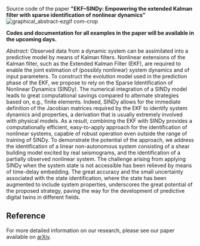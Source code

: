 Source code of the paper **"EKF–SINDy: Empowering the extended Kalman filter with sparse identification of nonlinear dynamics"**
![graphical_abstract-ezgif com-crop](https://github.com/ContiPaolo/EKF-SINDy/assets/51111500/d94bc746-9b4f-4830-a5b3-8ed06041652f)

**Codes and documentation for all examples in the paper will be available in the upcoming days.** 

_Abstract_: Observed data from a dynamic system can be assimilated into a predictive model by means of Kalman filters. Nonlinear extensions of the Kalman filter, such as the Extended Kalman Filter (EKF), are required to enable the joint estimation of (possibly nonlinear) system dynamics and of input parameters. To construct the evolution model used in the prediction phase of the EKF, we propose to rely on the Sparse Identification of Nonlinear Dynamics (SINDy). The numerical integration of a SINDy model leads to great computational savings compared to alternate strategies based on, e.g., finite elements. Indeed, SINDy allows for the immediate definition of the Jacobian matrices required by the EKF to identify system dynamics and properties, a derivation that is usually extremely involved with physical models. As a result, combining the EKF with SINDy provides a computationally efficient, easy-to-apply approach for the identification of nonlinear systems, capable of robust operation even outside the range of training of SINDy. To demonstrate the potential of the approach, we address the identification of a linear non-autonomous system consisting of a shear building model excited by real seismograms, and the identification of a partially observed nonlinear system. The challenge arising from applying SINDy when the system state is not accessible has been relieved by means of time-delay embedding. The great accuracy and the small uncertainty associated with the state identification, where the state has been augmented to include system properties, underscores the great potential of the proposed strategy, paving the way for the development of predictive digital twins in different fields.

## Reference
For more detailed information on our research, please see our paper available on [arXiv](http://arxiv.org/abs/2404.07536).

<!--  ### How to Cite
If you find this work useful in your research, please consider citing:

```bibtex
@article{ekf_sindy_2024,
  title={EKF–SINDy: Empowering the Extended Kalman Filter with Sparse Identification of Nonlinear Dynamics},
  author={Author1, A. and Author2, B. and Author3, C.},
  journal={arXiv preprint arXiv:2404.07536},
  year={2024}
}
-->

